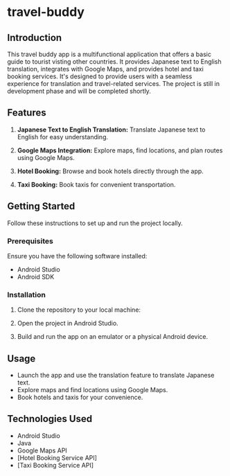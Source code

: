 # travel-buddy

## Introduction

This travel buddy app is a multifunctional application that offers a basic guide to tourist visting other countries. It provides Japanese text to English translation, integrates with Google Maps, and provides hotel and taxi booking services. It's designed to provide users with a seamless experience for translation and travel-related services.
The project is still in development phase and will be completed shortly.

## Features

1. **Japanese Text to English Translation:** Translate Japanese text to English for easy understanding.

2. **Google Maps Integration:** Explore maps, find locations, and plan routes using Google Maps.

3. **Hotel Booking:** Browse and book hotels directly through the app.

4. **Taxi Booking:** Book taxis for convenient transportation.


## Getting Started

Follow these instructions to set up and run the project locally.

### Prerequisites

Ensure you have the following software installed:

- Android Studio
- Android SDK

### Installation

1. Clone the repository to your local machine:

2. Open the project in Android Studio.

3. Build and run the app on an emulator or a physical Android device.

## Usage

- Launch the app and use the translation feature to translate Japanese text.
- Explore maps and find locations using Google Maps.
- Book hotels and taxis for your convenience.

## Technologies Used

- Android Studio
- Java
- Google Maps API
- [Hotel Booking Service API]
- [Taxi Booking Service API]







